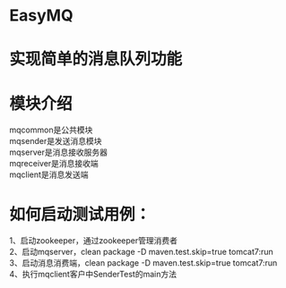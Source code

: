 # EasyMQ
# 实现简单的消息队列功能

# 模块介绍
mqcommon是公共模块<br/>
mqsender是发送消息模块<br/>
mqserver是消息接收服务器<br/>
mqreceiver是消息接收端<br/>
mqclient是消息发送端<br/>

# 如何启动测试用例：<br/>
  1、启动zookeeper，通过zookeeper管理消费者<br/>
  2、启动mqserver，clean package -D maven.test.skip=true tomcat7:run<br/>
  3、启动消息消费端，clean package -D maven.test.skip=true tomcat7:run<br/>
  4、执行mqclient客户中SenderTest的main方法<br/>
 
